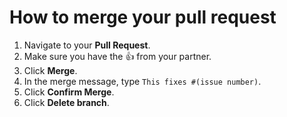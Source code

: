 # How to merge your pull request

1. Navigate to your **Pull Request**.
2. Make sure you have the :+1: from your partner.
3. Click **Merge**.
4. In the merge message, type `This fixes #(issue number)`.
5. Click **Confirm Merge**.
6. Click **Delete branch**.
